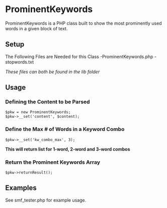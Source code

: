 ProminentKeywords
=============

ProminentKeywords is a PHP class built to show the most prominently used words in a given block of text.

Setup
-----

The Following Files are Needed for this Class
-ProminentKeywords.php
-stopwords.txt

*These files can both be found in the lib folder*

Usage
-----

### Defining the Content to be Parsed

	$pkw = new ProminentKeywords;
	$pkw->__set('content', $content);

### Define the Max # of Words in a Keyword Combo

	$pkw->__set('kw_combo_max', 3);

**This will return list for 1-word, 2-word and 3-word combos**

### Return the Prominent Keywords Array

	$pkw->returnResult();

Examples
--------

See smf_tester.php for example usage.